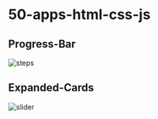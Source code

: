 # 50-apps-html-css-js

## Progress-Bar 
![steps](https://user-images.githubusercontent.com/49081526/155005508-65041fcf-6de2-4b8a-807b-2c953b3e7213.PNG)

## Expanded-Cards
![slider](https://user-images.githubusercontent.com/49081526/155005476-3fd18d97-0035-4486-bdba-19a6540b8988.PNG)
